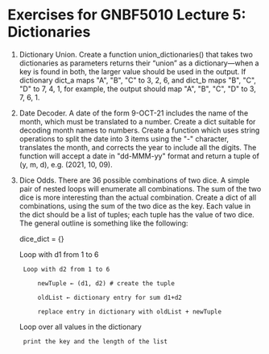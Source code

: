 # Exercises for GNBF5010 Lecture 5: Dictionaries

1. Dictionary Union. Create a function union_dictionaries() that takes two dictionaries as 
parameters returns their “union” as a dictionary—when a key is found in both, the larger value 
should be used in the output. If dictionary dict_a maps "A", "B", "C" to 3, 2, 6, and dict_b maps 
"B", "C", "D" to 7, 4, 1, for example, the output should map "A", "B", "C", "D" to 3, 7, 6, 1. 
 
2. Date Decoder. A date of the form 9-OCT-21 includes the name of the month, which must be 
translated to a number. Create a dict suitable for decoding month names to numbers. Create a 
function which uses string operations to split the date into 3 items using the "-" character, 
translates the month, and corrects the year to include all the digits. The function will accept a 
date in "dd-MMM-yy" format and return a tuple of (y, m, d), e.g. (2021, 10, 09). 
 
3. Dice Odds. There are 36 possible combinations of two dice. A simple pair of nested loops will 
enumerate all combinations. The sum of the two dice is more interesting than the actual 
combination. Create a dict of all combinations, using the sum of the two dice as the key. Each 
value in the dict should be a list of tuples; each tuple has the value of two dice. The 
general outline is something like the following: 

    dice_dict = {} 
    
    Loop with d1 from 1 to 6 
    
        Loop with d2 from 1 to 6 
        
            newTuple ← (d1, d2) # create the tuple 
            
            oldList ← dictionary entry for sum d1+d2  
            
            replace entry in dictionary with oldList + newTuple 
            
     
     Loop over all values in the dictionary 
    
        print the key and the length of the list 
